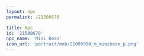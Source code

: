```yaml
---
layout: npc
permalink: /21500670

title: Npc
id: '21500670'
npc_name: 'Mini Bean'
icon_url: 'portrait/mob/21000990_m_minibean_p.png'
---
```

